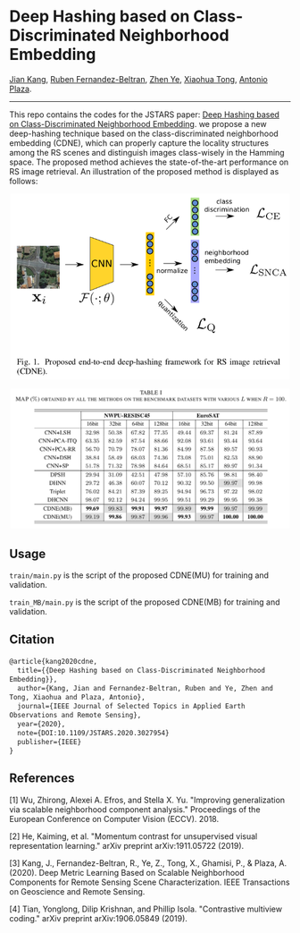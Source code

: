# Deep Hashing based on Class-Discriminated Neighborhood Embedding

[Jian Kang](https://github.com/jiankang1991), [Ruben Fernandez-Beltran](https://scholar.google.es/citations?user=pdzJmcQAAAAJ&hl=es), [Zhen Ye](https://scholar.google.com/citations?user=wftJB7QAAAAJ&hl=en), [Xiaohua Tong](https://scholar.google.com/citations?user=Kxn4zKEAAAAJ&hl=en), [Antonio Plaza](https://www.umbc.edu/rssipl/people/aplaza/).

---

This repo contains the codes for the JSTARS paper: [Deep Hashing based on Class-Discriminated Neighborhood Embedding](https://ieeexplore.ieee.org/document/9210177). we propose a new deep-hashing technique based on the class-discriminated neighborhood embedding (CDNE), which can properly capture the locality structures among the RS scenes and distinguish images class-wisely in the Hamming space. The proposed method achieves the state-of-the-art performance on RS image retrieval. An illustration of the proposed method is displayed as follows:


<p align="center">
<img src="./Selection_005.png" alt="drawing" width="500"/>
</p>

<p align="center">
<img src="./Selection_001.png" alt="drawing" width="500"/>
</p>

## Usage

`train/main.py` is the script of the proposed CDNE(MU) for training and validation.

`train_MB/main.py` is the script of the proposed CDNE(MB) for training and validation.

## Citation

```
@article{kang2020cdne,
  title={{Deep Hashing based on Class-Discriminated Neighborhood Embedding}},
  author={Kang, Jian and Fernandez-Beltran, Ruben and Ye, Zhen and Tong, Xiaohua and Plaza, Antonio},
  journal={IEEE Journal of Selected Topics in Applied Earth Observations and Remote Sensing},
  year={2020},
  note={DOI:10.1109/JSTARS.2020.3027954}
  publisher={IEEE}
}
```

## References

[1] Wu, Zhirong, Alexei A. Efros, and Stella X. Yu. "Improving generalization via scalable neighborhood component analysis." Proceedings of the European Conference on Computer Vision (ECCV). 2018.

[2] He, Kaiming, et al. "Momentum contrast for unsupervised visual representation learning." arXiv preprint arXiv:1911.05722 (2019).

[3] Kang, J., Fernandez-Beltran, R., Ye, Z., Tong, X., Ghamisi, P., & Plaza, A. (2020). Deep Metric Learning Based on Scalable Neighborhood Components for Remote Sensing Scene Characterization. IEEE Transactions on Geoscience and Remote Sensing.

[4] Tian, Yonglong, Dilip Krishnan, and Phillip Isola. "Contrastive multiview coding." arXiv preprint arXiv:1906.05849 (2019).
